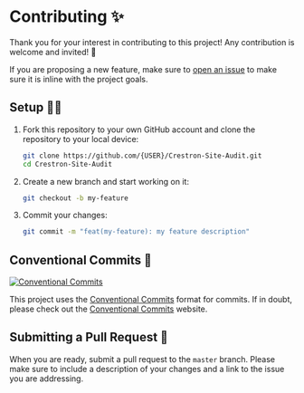 # Contributing ✨

Thank you for your interest in contributing to this project! Any contribution is welcome and invited! 🙌

If you are proposing a new feature, make sure to [open an issue](https://github.com/Norgate-AV-Solutions-Ltd/Crestron-Site-Audit/issues/new/choose) to make sure it is inline with the project goals.

## Setup :technologist:

1. Fork this repository to your own GitHub account and clone the repository to your local device:

    ```bash
    git clone https://github.com/{USER}/Crestron-Site-Audit.git
    cd Crestron-Site-Audit
    ```

2. Create a new branch and start working on it:

    ```bash
    git checkout -b my-feature
    ```

3. Commit your changes:

    ```bash
    git commit -m "feat(my-feature): my feature description"
    ```

## Conventional Commits 📝

[![Conventional Commits](https://img.shields.io/badge/Conventional%20Commits-1.0.0-%23FE5196?logo=conventionalcommits&logoColor=white)](https://conventionalcommits.org)

This project uses the [Conventional Commits](https://www.conventionalcommits.org/en/v1.0.0/) format for commits. If in doubt, please check out the [Conventional Commits](https://www.conventionalcommits.org/en/v1.0.0/) website.

## Submitting a Pull Request 🚀

When you are ready, submit a pull request to the `master` branch. Please make sure to include a description of your changes and a link to the issue you are addressing.
